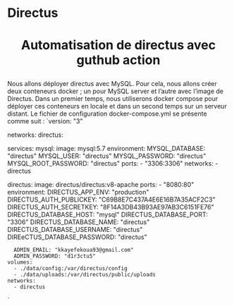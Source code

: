 # Directus

# <p align="center">Automatisation de directus avec guthub action</p>
    
Nous allons déployer directus avec MySQL. Pour cela, nous allons créer deux conteneurs docker ; un pour MySQL server et l’autre avec l’image de Directus. Dans un premier temps, nous utiliserons docker compose pour déployer ces conteneurs en locale et dans un second temps sur un serveur distant.
Le fichier de configuration docker-compose.yml se présente comme suit :
`version: "3"

networks:
  directus:

services:
  mysql:
    image: mysql:5.7
    environment:
      MYSQL_DATABASE: "directus"
      MYSQL_USER: "directus"
      MYSQL_PASSWORD: "directus"
      MYSQL_ROOT_PASSWORD: "directus"
    ports:
      - "3306:3306"
    networks:
      - directus

  directus:
    image: directus/directus:v8-apache
    ports:
      - "8080:80"
    environment:
      DIRECTUS_APP_ENV: "production"
      DIRECTUS_AUTH_PUBLICKEY: "C69B8E7C437A4E6E16B7A35ACF2C3"
      DIRECTUS_AUTH_SECRETKEY: "8F14A3DB43B93AE97AB3C6151FE76"
      DIRECTUS_DATABASE_HOST: "mysql"
      DIRECTUS_DATABASE_PORT: "3306"
      DIRECTUS_DATABASE_NAME: "directus"
      DIRECTUS_DATABASE_USERNAME: "directus"
      DIREeCTUS_DATABASE_PASSWORD: "directus"

      ADMIN_EMAIL: "kkayefekoua93@gmail.com"
      ADMIN_PASSWORD: "d1r3ctu5"
    volumes:
      - ./data/config:/var/directus/config
      - ./data/uploads:/var/directus/public/uploads    
    networks:
      - directus
 `